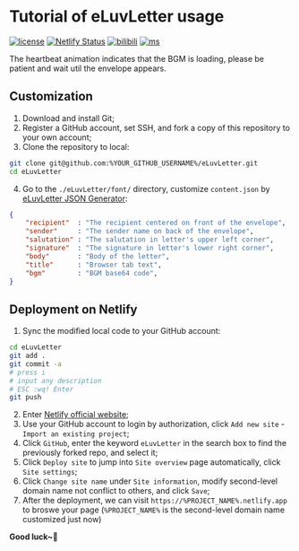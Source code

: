 # Tutorial of eLuvLetter usage
[![license](https://img.shields.io/github/license/MuGemSt/eLuvLetter.svg)](https://github.com/MuGemSt/eLuvLetter/blob/master/LICENSE)
[![Netlify Status](https://api.netlify.com/api/v1/badges/154babf2-94f7-4abf-a333-6f3e150dcf09/deploy-status)](https://eluvletter.netlify.app)
[![bilibili](https://img.shields.io/badge/bilibili-BV1NADfYCE1V-fc8bab.svg)](https://www.bilibili.com/video/BV1NADfYCE1V)
[![ms](https://img.shields.io/badge/ModelScope-eluvletter-624aff.svg)](https://www.modelscope.cn/studios/MuGemSt/eluvletter)

The heartbeat animation indicates that the BGM is loading, please be patient and wait util the envelope appears.

## Customization
1. Download and install Git;
2. Register a GitHub account, set SSH, and fork a copy of this repository to your own account;
3. Clone the repository to local:
```bash
git clone git@github.com:%YOUR_GITHUB_USERNAME%/eLuvLetter.git
cd eLuvLetter
```
4. Go to the `./eLuvLetter/font/` directory, customize `content.json` by [eLuvLetter JSON Generator](https://www.modelscope.cn/studios/MuGemSt/eluvletter):
```json
{
    "recipient"  : "The recipient centered on front of the envelope",
    "sender"     : "The sender name on back of the envelope",
    "salutation" : "The salutation in letter's upper left corner",
    "signature"  : "The signature in letter's lower right corner",
    "body"       : "Body of the letter",
    "title"      : "Browser tab text",
    "bgm"        : "BGM base64 code",
}
```

## Deployment on Netlify
1. Sync the modified local code to your GitHub account:
```bash
cd eLuvLetter
git add .
git commit -a
# press i
# input any description
# ESC :wq! Enter
git push
```
2. Enter [Netlify official website](https://app.netlify.com);
3. Use your GitHub account to login by authorization, click `Add new site` - `Import an existing project`;
4. Click `GitHub`, enter the keyword `eLuvLetter` in the search box to find the previously forked repo, and select it;
5. Click `Deploy site` to jump into `Site overview` page automatically, click `Site settings`;
6. Click `Change site name` under `Site information`, modify second-level domain name not conflict to others, and click `Save`;
7. After the deployment, we can visit `https://%PROJECT_NAME%.netlify.app` to broswe your page (`%PROJECT_NAME%` is the second-level domain name customized just now)

**Good luck~💖**
